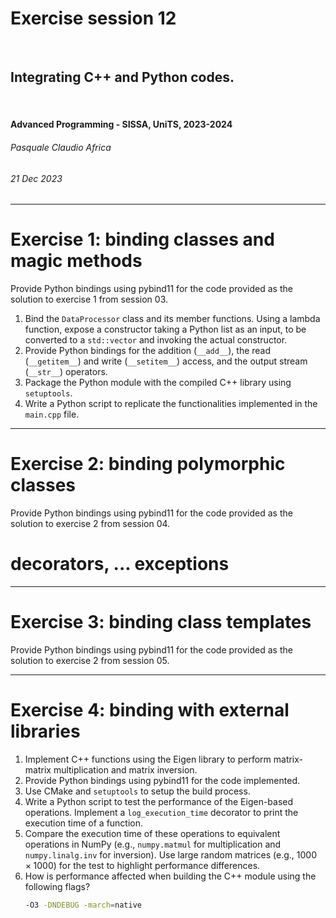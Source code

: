 <!--
title: Exercise session 12
paginate: true

_class: titlepage
-->

# Exercise session 12
<br>

## Integrating C++ and Python codes.
<br>

#### Advanced Programming - SISSA, UniTS, 2023-2024

###### Pasquale Claudio Africa

###### 21 Dec 2023

---

# Exercise 1: binding classes and magic methods

Provide Python bindings using pybind11 for the code provided as the solution to exercise 1 from session 03.

1. Bind the `DataProcessor` class and its member functions. Using a lambda function, expose a constructor taking a Python list as an input, to be converted to a `std::vector` and invoking the actual constructor.
2. Provide Python bindings for the addition (`__add__`), the read (`__getitem__`) and write (`__setitem__`) access, and the output stream (`__str__`) operators.
3. Package the Python module with the compiled C++ library using `setuptools`.
4. Write a Python script to replicate the functionalities implemented in the `main.cpp` file.

---

# Exercise 2: binding polymorphic classes

Provide Python bindings using pybind11 for the code provided as the solution to exercise 2 from session 04.

# decorators, ... exceptions

---

# Exercise 3: binding class templates

Provide Python bindings using pybind11 for the code provided as the solution to exercise 2 from session 05.

---

# Exercise 4: binding with external libraries

1. Implement C++ functions using the Eigen library to perform matrix-matrix multiplication and matrix inversion.
2. Provide Python bindings using pybind11 for the code implemented.
3. Use CMake and `setuptools` to setup the build process.
4. Write a Python script to test the performance of the Eigen-based operations. Implement a `log_execution_time` decorator to print the execution time of a function.
5. Compare the execution time of these operations to equivalent operations in NumPy (e.g., `numpy.matmul` for multiplication and `numpy.linalg.inv` for inversion). Use large random matrices (e.g., $1000 \times 1000$) for the test to highlight performance differences.
6. How is performance affected when building the C++ module using the following flags?
   ```bash
   -O3 -DNDEBUG -march=native
   ```

